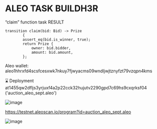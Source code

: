 # ALEO TASK BUILDH3R

“claim” function task  RESULT


```
transition claim(bid: Bid) -> Prize 
        {
        assert_eq(bid.is_winner, true);
        return Prize {
            owner: bid.bidder,
            amount: bid.amount,
        };
```
        

Aleo wallet: aleo1hhrxfd4scsfcesxwk7nkuy7fjwyacms09wndljwjtznyfzt79vzqpn4kms

⌛ Deployment at1455qw2dfljs3yrjuxf4a2p22cck32hujutv2290gpd7c69hs9cxqrksf04 ('auction_aleo_sept.aleo') 

![image](https://github.com/user-attachments/assets/1fd4d2d9-309c-41c2-9519-95e5db23f0b3)


https://testnet.aleoscan.io/program?id=auction_aleo_sept.aleo

![image](https://github.com/user-attachments/assets/9c325023-0805-4c9f-b409-5451a56e4554)


